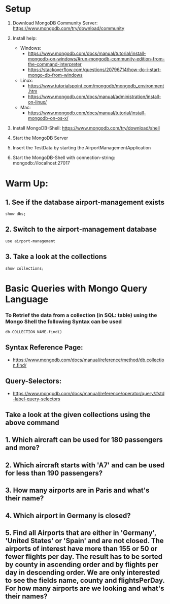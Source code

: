 # Setup
1. Download MongoDB Community Server: https://www.mongodb.com/try/download/community
2. Install help:
    - Windows:
        - https://www.mongodb.com/docs/manual/tutorial/install-mongodb-on-windows/#run-mongodb-community-edition-from-the-command-interpreter
        - https://stackoverflow.com/questions/20796714/how-do-i-start-mongo-db-from-windows
    - Linux:
        - https://www.tutorialspoint.com/mongodb/mongodb_environment.htm
        - https://www.mongodb.com/docs/manual/administration/install-on-linux/
    - Mac:
        - https://www.mongodb.com/docs/manual/tutorial/install-mongodb-on-os-x/
 
3. Install MongoDB-Shell: https://www.mongodb.com/try/download/shell
4. Start the MongoDB Server
6. Insert the TestData by starting the AirportManagementApplication
5. Start the MongoDB-Shell with connection-string: mongodb://localhost:27017
# Warm Up:
## 1. See if the database airport-management exists
    show dbs;
## 2. Switch to the airport-management database
    use airport-management
## 3. Take a look at the collections
    show collections;
# Basic Queries with Mongo Query Language
### To Retrief the data from a collection (in SQL: table) using the Mongo Shell the following Syntax can be used

    db.COLLECTION_NAME.find()

## Syntax Reference Page:
- https://www.mongodb.com/docs/manual/reference/method/db.collection.find/
## Query-Selectors:
- https://www.mongodb.com/docs/manual/reference/operator/query/#std-label-query-selectors

## Take a look at the given collections using the above command 
## 1. Which aircraft can be used for 180 passengers and more?
## 2. Which aircraft starts with 'A7' and can be used for less than 190 passengers?
## 3. How many airports are in Paris and what's their name?
## 4. Which airport in Germany is closed?
## 5. Find all Airports that are either in 'Germany', 'United States' or 'Spain' and are not closed. The airports of interest have more than 155 or 50 or fewer flights per day. The result has to be sorted by county in ascending order and by flights per day in descending order. We are only interested to see the fields name, county and flightsPerDay. For how many airports are we looking and what's their names?


